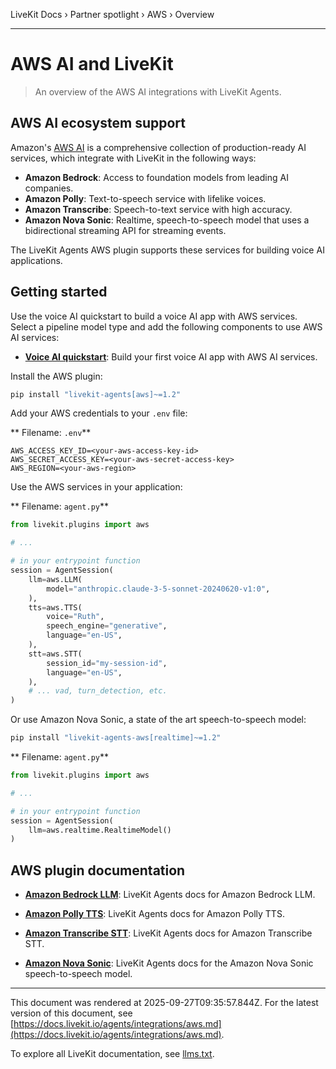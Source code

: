 LiveKit Docs › Partner spotlight › AWS › Overview

---

# AWS AI and LiveKit

> An overview of the AWS AI integrations with LiveKit Agents.

## AWS AI ecosystem support

Amazon's [AWS AI](https://aws.amazon.com/ai/) is a comprehensive collection of production-ready AI services, which integrate with LiveKit in the following ways:

- **Amazon Bedrock**: Access to foundation models from leading AI companies.
- **Amazon Polly**: Text-to-speech service with lifelike voices.
- **Amazon Transcribe**: Speech-to-text service with high accuracy.
- **Amazon Nova Sonic**: Realtime, speech-to-speech model that uses a bidirectional streaming API for streaming events.

The LiveKit Agents AWS plugin supports these services for building voice AI applications.

## Getting started

Use the voice AI quickstart to build a voice AI app with AWS services. Select a pipeline model type and add the following components to use AWS AI services:

- **[Voice AI quickstart](https://docs.livekit.io/agents/start/voice-ai.md)**: Build your first voice AI app with AWS AI services.

Install the AWS plugin:

```bash
pip install "livekit-agents[aws]~=1.2"

```

Add your AWS credentials to your `.env` file:

** Filename: `.env`**

```shell
AWS_ACCESS_KEY_ID=<your-aws-access-key-id>
AWS_SECRET_ACCESS_KEY=<your-aws-secret-access-key>
AWS_REGION=<your-aws-region>

```

Use the AWS services in your application:

** Filename: `agent.py`**

```python
from livekit.plugins import aws

# ...

# in your entrypoint function
session = AgentSession(
    llm=aws.LLM(
        model="anthropic.claude-3-5-sonnet-20240620-v1:0",
    ),
    tts=aws.TTS(
        voice="Ruth",
        speech_engine="generative",
        language="en-US",
    ),
    stt=aws.STT(
        session_id="my-session-id",
        language="en-US",
    ),
    # ... vad, turn_detection, etc.
)

```

Or use Amazon Nova Sonic, a state of the art speech-to-speech model:

```bash
pip install "livekit-agents-aws[realtime]~=1.2"

```

** Filename: `agent.py`**

```python
from livekit.plugins import aws

# ...

# in your entrypoint function
session = AgentSession(
    llm=aws.realtime.RealtimeModel()
)

```

## AWS plugin documentation

- **[Amazon Bedrock LLM](https://docs.livekit.io/agents/integrations/llm/aws.md)**: LiveKit Agents docs for Amazon Bedrock LLM.

- **[Amazon Polly TTS](https://docs.livekit.io/agents/integrations/tts/aws.md)**: LiveKit Agents docs for Amazon Polly TTS.

- **[Amazon Transcribe STT](https://docs.livekit.io/agents/integrations/stt/aws.md)**: LiveKit Agents docs for Amazon Transcribe STT.

- **[Amazon Nova Sonic](https://docs.livekit.io/agents/integrations/realtime/nova-sonic.md)**: LiveKit Agents docs for the Amazon Nova Sonic speech-to-speech model.

---

This document was rendered at 2025-09-27T09:35:57.844Z.
For the latest version of this document, see [https://docs.livekit.io/agents/integrations/aws.md](https://docs.livekit.io/agents/integrations/aws.md).

To explore all LiveKit documentation, see [llms.txt](https://docs.livekit.io/llms.txt).